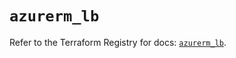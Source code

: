 # `azurerm_lb`

Refer to the Terraform Registry for docs: [`azurerm_lb`](https://registry.terraform.io/providers/hashicorp/azurerm/3.111.0/docs/resources/lb).
